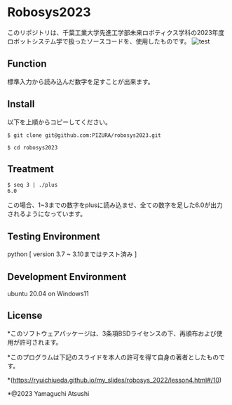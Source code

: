 # Robosys2023
このリポジトリは、千葉工業大学先進工学部未来ロボティクス学科の2023年度ロボットシステム学で扱ったソースコードを、使用したものです。
![test](https://github.com/PIZURA/robosys2023/actions/workflows/test.yml/badge.svg)

## Function
標準入力から読み込んだ数字を足すことが出来ます。

## Install
以下を上順からコピーしてください。
```
$ git clone git@github.com:PIZURA/robosys2023.git
```
```
$ cd robosys2023
```

## Treatment
```
$ seq 3 | ./plus
6.0
```
この場合、1~3までの数字をplusに読み込ませ、全ての数字を足した6.0が出力されるようになっています。

## Testing Environment
python [ version 3.7 ~ 3.10まではテスト済み ]

## Development Environment
ubuntu 20.04 on Windows11

## License
*このソフトウェアパッケージは、3条項BSDライセンスの下、再頒布および使用が許可されます。

*このプログラムは下記のスライドを本人の許可を得て自身の著者としたものです。

*(https://ryuichiueda.github.io/my_slides/robosys_2022/lesson4.html#/10)

*@2023 Yamaguchi Atsushi
